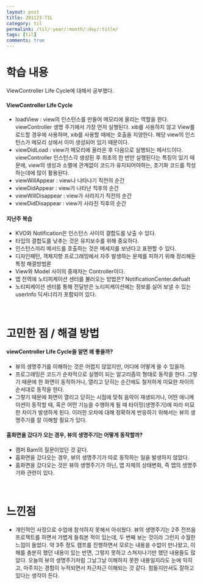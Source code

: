 ```yaml
---
layout: post
title: 201123-TIL
category: til
permalink: /til/:year/:month/:day/:title/
tags: [til]
comments: true
---
```

# 학습 내용
 ViewController Life Cycle에 대해서 공부했다.

#### ViewController Life Cycle
- loadView : view의 인스턴스를 만들어 메모리에 올리는 역할을 한다. viewController 생명 주기에서 가장 먼저 실행된다. xib를 사용하지 않고 View를 로드할 경우에 사용하며, xib를 사용할 때에는 호출을 지양한다. 해당 view의 인스턴스가 메모리 상에서 이미 생성되어 있기 때문이다.
- viewDidLoad : view가 메모리에 올라온 후 다음으로 실행되는 메서드이다. viewController 인스턴스각 생성된 후 최초의 한 번만 실행된다는 특징이 있기 때문에, view의 생성과 소멸에 관계없이 코드가 유지되어야하는, 초기화 코드를 작성하는데에 많이 활용된다.
- viewWillAppear : view나 나타나기 직전의 순간
- viewDidAppear : view가 나타난 직후의 순간
- viewWillDisappear : view가 사라지기 직전의 순간
- viewDidDisappear :  view가 사라진 직후의 순간

#### 지난주 복습
- KVO와 Notification은 인스턴스 사이의 결합도를 낮출 수 있다.
- 타입의 결합도를 낮추는 것은 유지보수를 위해 중요하다.
- 인스턴스끼리 메서드를 호출하는 것은 메세지를 보낸다고 표현할 수 있다.
- 디자인패턴, 객체지향 프로그래밍에서 자주 발생하는 문제를 피하기 위해 정리해둔 특정 해결방법론
- View와 Model 사이의 중재자는 Controller이다.
- 앱 전역에 노티피케이션 센터를 불러오는 방법은? NotificationCenter.defualt
- 노티피케이션 센터를 통해 전달받은 노티피케이션에는 정보를 실어 보낼 수 있는 userInfo 딕셔너리가 포함되어 있다.

<br>


# 고민한 점 / 해결 방법

#### viewController Life Cycle을 알면 왜 좋을까?
- 뷰의 생명주기를 이해하는 것은 어렵지 않았지만, 어디에 어떻게 쓸 수 있을까.
- 프로그래밍은 코드가 순차적으로 실행이 되는 알고리즘의 형태로 동작을 한다. 그렇기 때문에 한 화면이 동작하거나, 열리고 닫히는 순간에도 철저하게 미묘한 차이의 순서대로 동작을 한다.
- 그렇기 때문에 화면이 열리고 닫히는 시점에 맞춰 음악이 재생되거나, 어떤 애니메이션이 동작할 때, 혹은 어떤 기능을 수행하게 될 때 타이밍(생명주기)에 따라 미묘한 차이가 발생하게 된다. 이러한 오차에 대해 정확하게 반응하기 위해서는 뷰의 생명주기를 잘 이해할 필요가 있다.

#### 홈화면을 갔다가 오는 경우, 뷰의 생명주기는 어떻게 동작할까?
- 캠퍼 Bam의 질문이었던 것 같다. 
- 홈화면을 갔다오는 경우, 뷰의 생명주기가 따로 동작하는 일을 발생하지 않았다.
- 홈화면을 갔다오는 것은 뷰의 생명주기가 아닌, 앱 자체의 상태변화, 즉 앱의 생명주기와 관련이 있다.

<br>

# 느낀점
- 개인적인 사정으로 수업에 참석하지 못해서 아쉬웠다. 뷰의 생명주기는 2주 전쯔음 프로젝트를 하면서 가볍게 들춰본 적이 있는데, 두 번째 보는 것이라 그런지 수월한 느낌이 들었다. 약 3주 정도 캠프를 진행하면서 모르는 내용을 수없이 만나왔고, 이해를 충분히 했던 내용이 있는 반면, 그렇지 못하고 스쳐지나기만 했던 내용들도 많았다. 오늘의 뷰의 생명주기처럼 그날그날 이해하지 못한 내용일지라도 눈에 익히고, 마주치는 경험이 누적되면서 차근차근 이해되는 것 같다. 힘들지만서도 잘하고 있다는 생각이 든다.
